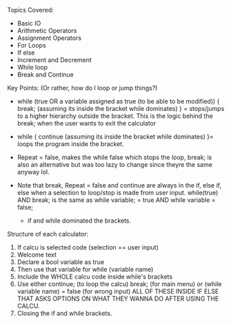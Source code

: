 Topics Covered:
- Basic IO
- Arithmetic Operators
- Assignment Operators
- For Loops
- If else
- Increment and Decrement
- While loop
- Break and Continue

Key Points: (Or rather, how do I loop or jump things?)
- while (true OR a variable assigned as true (to be able to be modified)) { break; (assuming its inside the bracket while dominates) } = stops/jumps to a higher hierarchy outside the bracket. This is the logic behind the break; when the user wants to exit the calculator
- while { continue (assuming its inside the bracket while dominates) }= loops the program inside the bracket.
- Repeat = false, makes the while false which stops the loop, break; is also an alternative but was too lazy to change since theyre the same anyway lol.
- Note that break, Repeat = false and continue are always in the if, else if, else when a selection to loop/stop is made from user input.
  while(true) AND break;
     is the same as
  while variable; = true AND while variable = false;

  - if and while dominated the brackets.

Structure of each calculator:
1. If calcu is selected code (selection == user input)
2. Welcome text
3. Declare a bool variable as true
4. Then use that variable for while (variable name)
5. Include the WHOLE calcu code inside while's brackets
6. Use either continue; (to loop the calcu) break; (for main menu) or (while variable name) = false (for wrong input) ALL OF THESE INSIDE IF ELSE THAT ASKS OPTIONS ON WHAT THEY WANNA DO AFTER USING THE CALCU.
7. Closing the if and while brackets.
